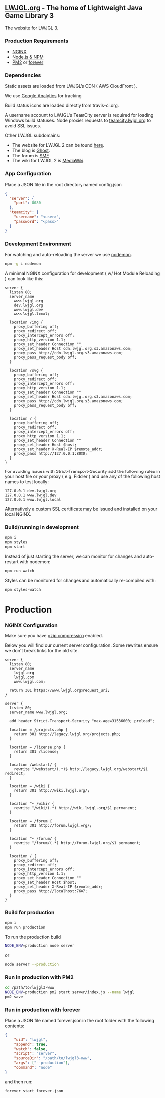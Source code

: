 ## [LWJGL.org](https://www.lwjgl.org) - The home of Lightweight Java Game Library 3

The website for LWJGL 3.

### Production Requirements

- [NGINX](http://nginx.org/)
- [Node.js & NPM](https://nodejs.org/en/)
- [PM2](https://github.com/Unitech/pm2) or [forever](https://github.com/foreverjs/forever)

### Dependencies

Static assets are loaded from LWJGL's CDN ( AWS CloudFront ).

We use [Google Analytics](http://www.google.com/analytics) for tracking.

Build status icons are loaded directly from travis-ci.org.

A username account to LWJGL's TeamCity server is required for loading
Windows build statuses. Node proxies requests to
[teamcity.lwjgl.org](http://teamcity.lwjgl.org) to avoid SSL issues.

Other LWJGL subdomains:

- The website for LWJGL 2 can be found [here](https://github.com/LWJGL/lwjgl-www).
- The blog is [Ghost](https://ghost.org/).
- The forum is [SMF](http://www.simplemachines.org/).
- The wiki for LWJGL 2 is [MediaWiki](https://www.mediawiki.org/).

### App Configuration

Place a JSON file in the root directory named config.json

```json
{
  "server": {
    "port": 8080
  },
  "teamcity": {
    "username": "<user>",
    "password": "<pass>"
  }
}
```

### Development Environment

For watching and auto-reloading the server we use [nodemon](http://nodemon.io/).

```bash
npm -g i nodemon
```

A minimal NGINX configuration for development ( w/ Hot Module Reloading )
can look like this:

```Nginx
server {
  listen 80;
  server_name
    www.lwjgl.org
    dev.lwjgl.org
    www.lwjgl.dev
    www.lwjgl.local;
  
  location /img {
    proxy_buffering off;
    proxy_redirect off;
    proxy_intercept_errors off;
    proxy_http_version 1.1;
    proxy_set_header Connection "";
    proxy_set_header Host cdn.lwjgl.org.s3.amazonaws.com;
    proxy_pass http://cdn.lwjgl.org.s3.amazonaws.com;
    proxy_pass_request_body off;
  }

  location /svg {
    proxy_buffering off;
    proxy_redirect off;
    proxy_intercept_errors off;
    proxy_http_version 1.1;
    proxy_set_header Connection "";
    proxy_set_header Host cdn.lwjgl.org.s3.amazonaws.com;
    proxy_pass http://cdn.lwjgl.org.s3.amazonaws.com;
    proxy_pass_request_body off;
  }

  location / {
    proxy_buffering off;
    proxy_redirect off;
    proxy_intercept_errors off;
    proxy_http_version 1.1;
    proxy_set_header Connection "";
    proxy_set_header Host $host;
    proxy_set_header X-Real-IP $remote_addr;
    proxy_pass http://127.0.0.1:8080;
  }
}
```

For avoiding issues with Strict-Transport-Security add the following
rules in your host file or your proxy ( e.g. Fiddler ) and use any of the
following host names to test locally:

```
127.0.0.1 dev.lwjgl.org
127.0.0.1 www.lwjgl.dev
127.0.0.1 www.lwjgl.local
```

Alternatively a custom SSL certificate may be issued and installed on your
local NGINX.

### Build/running in development

```bash
npm i
npm styles
npm start
```

Instead of just starting the server, we can monitor for changes and
auto-restart with nodemon:

```bash
npm run watch
```

Styles can be monitored for changes and automatically re-compiled with:

```bash
npm styles-watch
```

# Production

### NGINX Configuration

Make sure you have [gzip compression](http://nginx.org/en/docs/http/ngx_http_gzip_module.html) enabled.

Below you will find our current server configuration. Some rewrites ensure
we don't break links for the old site.

```Nginx
server {
  listen 80;
  server_name
    lwjgl.org
    lwjgl.com
    www.lwjgl.com;

  return 301 https://www.lwjgl.org$request_uri;
}

server {
  listen 80;
  server_name www.lwjgl.org;

  add_header Strict-Transport-Security "max-age=31536000; preload";

  location = /projects.php {
    return 301 http://legacy.lwjgl.org/projects.php;
  }

  location = /license.php {
    return 301 /license;
  }

  location /webstart/ {
    rewrite ^/webstart/(.*)$ http://legacy.lwjgl.org/webstart/$1 redirect;
  }

  location = /wiki {
    return 301 http://wiki.lwjgl.org/;
  }

  location ^~ /wiki/ {
    rewrite ^/wiki/(.*) http://wiki.lwjgl.org/$1 permanent;
  }

  location = /forum {
    return 301 http://forum.lwjgl.org/;
  }

  location ^~ /forum/ {
    rewrite ^/forum/(.*) http://forum.lwjgl.org/$1 permanent;
  }

  location / {
    proxy_buffering off;
    proxy_redirect off;
    proxy_intercept_errors off;
    proxy_http_version 1.1;
    proxy_set_header Connection "";
    proxy_set_header Host $host;
    proxy_set_header X-Real-IP $remote_addr;
    proxy_pass http://localhost:7687;
  }
}
```

### Build for production

```bash
npm i
npm run production
```

To run the production build

```bash
NODE_ENV=production node server
```

or

```bash
node server --production
```

### Run in production with PM2

```bash
cd /path/to/lwjgl3-www
NODE_ENV=production pm2 start server/index.js --name lwjgl
pm2 save
```

### Run in production with forever

Place a JSON file named forever.json in the root folder with the
following contents:

```json
{
    "uid": "lwjgl",
    "append": true,
    "watch": false,
    "script": "server",
    "sourceDir": "/path/to/lwjgl3-www",
    "args": ["--production"],
    "command": "node"
}
```

and then run:

```bash
forever start forever.json
```

